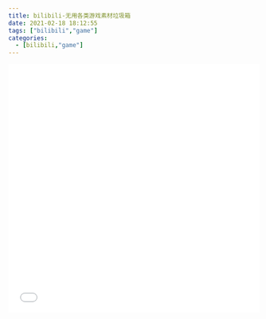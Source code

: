 ```yaml
---
title: bilibili-无用各类游戏素材垃圾箱
date: 2021-02-18 18:12:55
tags: ["bilibili","game"]
categories: 
  - [bilibili,"game"]
---
```


<iframe src="//player.bilibili.com/player.html?aid=289131496&cid=299134491&page=1&danmaku=0" allowfullscreen="allowfullscreen" width="100%" height="500" scrolling="no" frameborder="0" sandbox="allow-top-navigation allow-same-origin allow-forms allow-scripts"></iframe>
